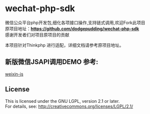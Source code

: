 wechat-php-sdk
==============

微信公众平台php开发包,细化各项接口操作,支持链式调用,欢迎Fork此项目  
原项目地址：**https://github.com/dodgepudding/wechat-php-sdk**  
感谢开发者们对项目原项目的贡献

本项目针对Thinkphp 进行适配，详细文档请参考原项目地址。

## 新版微信JSAPI调用DEMO 参考: 
[weixin-js](https://github.com/iceopen/weixin-js)

License
-------
This is licensed under the GNU LGPL, version 2.1 or later.   
For details, see: http://creativecommons.org/licenses/LGPL/2.1/
